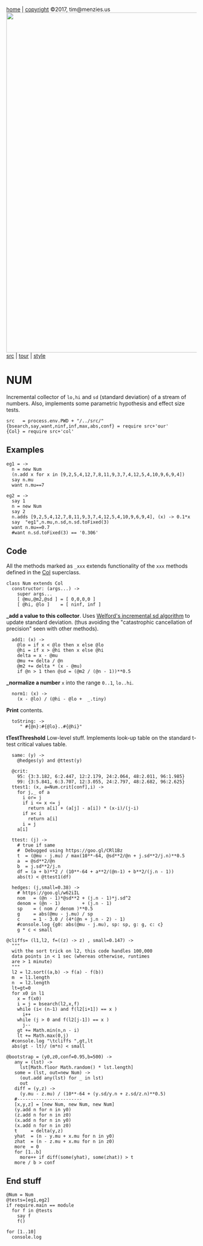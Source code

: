 [home](http://tiny.cc/koff) |
[copyright](https://github.com/koffee/script/blob/master/LICENSE.md) &copy;2017, tim&commat;menzies.us<br>
[<img width=900 src=https://raw.githubusercontent.com/koffee/script/master/img/head.jpg>](http://tiny.cc/koff)<br>
[src](https://github.com/koffee/script/tree/master/src) |
[tour](https://github.com/koffee/script/blob/master/docs/TOUR.md) |
[style](https://github.com/koffee/script/blob/master/docs/STYLE.md)

# NUM

Incremental collector of `lo,hi` and `sd` (standard deviation) of
a stream of numbers. Also, implements some parametric
hypothesis and effect size tests.       

    src   = process.env.PWD + "/../src/" 
    {bsearch,say,want,ninf,inf,max,abs,conf} = require src+'our'
    {Col} = require src+'col'

## Examples

    eg1 = ->
      n = new Num
      (n.add x for x in [9,2,5,4,12,7,8,11,9,3,7,4,12,5,4,10,9,6,9,4])
      say n.mu
      want n.mu==7

    eg2 = ->
      say 1
      n = new Num
      say 2
      n.adds [9,2,5,4,12,7,8,11,9,3,7,4,12,5,4,10,9,6,9,4], (x) -> 0.1*x
      say  "eg1",n.mu,n.sd,n.sd.toFixed(3)
      want n.mu==0.7
      #want n.sd.toFixed(3) == '0.306'

## Code

All the methods marked as `_xxx` extends functionality of the `xxx`
methods defined in the [Col](col.coffee.md) superclass.

    class Num extends Col
      constructor: (args...) ->
        super args...
        [ @mu,@m2,@sd ] = [ 0,0,0,0 ]
        [ @hi, @lo ]    = [ ninf, inf ]

**_add a value to this collector**.
Uses [Welford's incremental sd
algorithm](https://en.wikipedia.org/wiki/Algorithms_for_calculating_variance#Online_algorithm) to update standard deviation.
(thus avoiding the "catastrophic cancellation of precision" seen
with other methods).

      add1: (x) ->
        @lo = if x < @lo then x else @lo
        @hi = if x > @hi then x else @hi
        delta = x - @mu
        @mu += delta / @n
        @m2 += delta * (x - @mu)
        if @n > 1 then @sd = (@m2 / (@n - 1))**0.5

**_normalize a number**  `x` into the range `0..1`, `lo..hi`.

      norm1: (x) ->
        (x - @lo) / (@hi - @lo +  _.tiny)

**Print** contents.

      toString: ->
         " #{@n}:#{@lo}..#{@hi}"

**tTestThreshold** Low-level stuff. Implements look-up table on the
standard t-test critical values table.

      same: (y) ->
        @hedges(y) and @ttest(y)

      @crit:
        95: {3:3.182, 6:2.447, 12:2.179, 24:2.064, 48:2.011, 96:1.985}
        99: {3:5.841, 6:3.707, 12:3.055, 24:2.797, 48:2.682, 96:2.625}
      ttest1: (x, a=Num.crit[conf],i) ->
        for j,_ of a
          i or= j
          if i <= x <= j
            return a[i] + (a[j] - a[i]) * (x-i)/(j-i)
          if x< i
            return a[i]
          i = j
        a[i]

      ttest: (j) ->
        # true if same
        #  Debugged using https://goo.gl/CRl1Bz
        t  = (@mu - j.mu) / max(10**-64, @sd**2/@n + j.sd**2/j.n)**0.5
        a  = @sd**2/@n
        b  = j.sd**2/j.n
        df = (a + b)**2 / (10**-64 + a**2/(@n-1) + b**2/(j.n - 1))
        abs(t) < @ttest1(df)

      hedges: (j,small=0.38) ->
        # https://goo.gl/w62iIL
        nom   = (@n - 1)*@sd**2 + (j.n - 1)*j.sd^2
        denom = (@n - 1)        + (j.n - 1)
        sp    = ( nom / denom )**0.5
        g     = abs(@mu - j.mu) / sp
        c     = 1 - 3.0 / (4*(@n + j.n - 2) - 1)
        #console.log {g0: abs(@mu - j.mu), sp: sp, g: g, c: c}
        g * c < small

    @cliffs= (l1,l2, f=((z) -> z) , small=0.147) ->
      """
      with the sort trick on l2, this code handles 100,000
      data points in < 1 sec (whereas otherwise, runtimes
      are > 1 minute)
      """
      l2 = l2.sort((a,b) -> f(a) - f(b))
      m  = l1.length
      n  = l2.length
      lt=gt=0
      for x0 in l1
        x = f(x0)
        i = j = bsearch(l2,x,f)
        while (i< (n-1) and f(l2[i+1]) == x )
          i++
        while (j > 0 and f(l2[j-1]) == x )
          j--
        gt += Math.min(n,n - i)
        lt += Math.max(0,j)
      #console.log "\tcliffs ",gt,lt
      abs(gt - lt)/ (m*n) < small

    @bootstrap = (y0,z0,conf=0.95,b=500) ->
       any = (lst) -> 
         lst[Math.floor Math.random() * lst.length]
       some = (lst, out=new Num) ->
         (out.add any(lst) for _ in lst)
         out
       diff = (y,z) ->
         (y.mu - z.mu) / (10**-64 + (y.sd/y.n + z.sd/z.n)**0.5)
       #------------------------
       [x,y,z] = [new Num, new Num, new Num]
       (y.add n for n in y0)
       (z.add n for n in z0)
       (x.add n for n in y0)
       (x.add n for n in z0)
       t     = delta(y,z)
       yhat  = (n - y.mu + x.mu for n in y0)
       zhat  = (n - z.mu + x.mu for n in z0)
       more  = 0
       for [1..b]
         more++ if diff(some(yhat), some(zhat)) > t
       more / b > conf
    
## End stuff

    @Num = Num
    @tests=[eg1,eg2]
    if require.main == module
      for f in @tests
        say f
        f()

    for [1..10]
      console.log 
